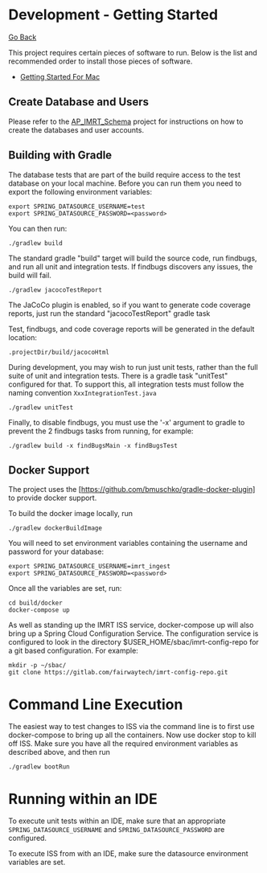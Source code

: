 # Development - Getting Started

[Go Back](/README.md)

This project requires certain pieces of software to run. Below is the list and recommended order to install those pieces of software.  

* [Getting Started For Mac](getting_started_mac.md)

## Create Database and Users

Please refer to the [AP\_IMRT\_Schema](https://github.com/SmarterApp/AP_IMRT_Schema) project for instructions on how to create the databases and user accounts.

## Building with Gradle

The database tests that are part of the build require access to the test database on your local machine. 
Before you can run them you need to export the following environment variables:

```
export SPRING_DATASOURCE_USERNAME=test
export SPRING_DATASOURCE_PASSWORD=<password>
```

You can then run:

```
./gradlew build
```

The standard gradle "build" target will build the source code, run findbugs, and run all unit and integration tests.
If findbugs discovers any issues, the build will fail.

```
./gradlew jacocoTestReport
```

The JaCoCo plugin is enabled, so if you want to generate code coverage reports, just run the standard "jacocoTestReport" gradle task


Test, findbugs, and code coverage reports will be generated in the default location:

```
.projectDir/build/jacocoHtml
```

During development, you may wish to run just unit tests, rather than the full suite of unit and integration tests. There is a gradle task "unitTest" configured for that. 
To support this, all integration tests must follow the naming convention `XxxIntegrationTest.java`

```./gradlew unitTest```

Finally, to disable findbugs, you must use the '-x' argument to gradle to prevent the 2 findbugs tasks from running, for example:

```
./gradlew build -x findBugsMain -x findBugsTest
```

## Docker Support
The project uses the [https://github.com/bmuschko/gradle-docker-plugin] to provide docker support.

To build the docker image locally, run
```
./gradlew dockerBuildImage
```

You will need to set environment variables containing the username and password for your database:

```
export SPRING_DATASOURCE_USERNAME=imrt_ingest
export SPRING_DATASOURCE_PASSWORD=<password>
```

Once all the variables are set, run:
```
cd build/docker
docker-compose up
```

As well as standing up the IMRT ISS service, docker-compose up will also bring up a Spring Cloud Configuration Service.
The configuration service is configured to look in the directory $USER_HOME/sbac/imrt-config-repo for a git based configuration.
For example:

```
mkdir -p ~/sbac/
git clone https://gitlab.com/fairwaytech/imrt-config-repo.git
```

# Command Line Execution

The easiest way to test changes to ISS via the command line is to first use docker-compose to bring up all the containers.
Now use docker stop to kill off ISS. Make sure you have all the required environment variables as described above,
and then run 

```
./gradlew bootRun
```

# Running within an IDE

To execute unit tests within an IDE, make sure that an appropriate `SPRING_DATASOURCE_USERNAME` and `SPRING_DATASOURCE_PASSWORD` are configured.

To execute ISS from with an IDE, make sure the datasource environment variables are set.

